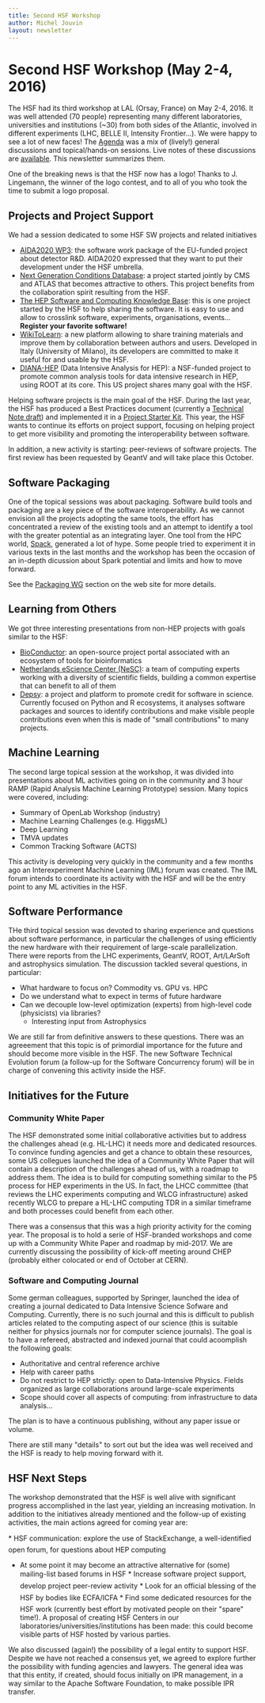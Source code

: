 ```yaml
---
title: Second HSF Workshop
author: Michel Jouvin
layout: newsletter
---
```


# Second HSF Workshop (May 2-4, 2016)

The HSF had its third workshop at LAL (Orsay, France) on May 2-4, 2016. It 
was well attended (70 people) representing many different laboratories, 
universities and institutions (~30) from both sides of the Atlantic, 
involved in different experiments (LHC, BELLE II, Intensity Frontier...). 
We were happy to see a lot of new faces!
The [Agenda](https://indico.cern.ch/event/496146/timetable/) was a mix 
of (lively!) general discussions and topical/hands-on sessions. Live 
notes of these discussions are [available](????). This newsletter 
summarizes them.

One of the breaking news is that the HSF now has a logo! Thanks to 
J. Lingemann, the winner of the logo contest, and to all of you who took the
time to submit a logo proposal.


## Projects and Project Support

We had a session dedicated to some HSF SW projects and related initiatives
* [AIDA2020 WP3](http://aida2020.web.cern.ch/activities/wp3-advanced-software): the software work package of the EU-funded project about detector R&D. AIDA2020 expressed that they want to put their development under the HSF umbrella.
* [Next Generation Conditions Database](https://github.com/HEP-SF/PhysCondDB): a project started jointly by CMS and ATLAS that becomes attractive to others. This project benefits from the collaboration spirit resulting from the HSF.
* [The HEP Software and Computing Knowledge Base](http://hepsoftware.org/): this is one project started by the HSF to help sharing the software. It is easy to use and allow to crosslink software, experiments, organisations, events... **Register your favorite software!**
* [WikiToLearn](https://en.wikitolearn.org/Main_Page): a new platform allowing to share training materials and improve them by collaboration between authors and users. Developed in Italy (University of Milano), its developers are committed to make it useful for and usable by the HSF.
* [DIANA-HEP](http://diana-hep.org/) (Data Intensive Analysis for HEP): a NSF-funded project to promote common analysis tools for data intensive research in HEP, using ROOT at its core. This US project shares many goal with the HSF.


Helping software projects is the main goal of the HSF. During the last year, 
the HSF has produced a Best Practices document (currently a [Technical Note draft](https://github.com/HEP-SF/documents/blob/master/HSF-TN/draft-2016-PROJ/draft-HSF-TN-2016-PROJ.md))
and implemented it in a [Project Starter Kit](https://github.com/HEP-SF/tools).
 This year, the HSF wants to continue its efforts on project support, focusing
 on helping project to get more visibility and promoting the interoperability 
 between software.

In addition, a new activity is starting: peer-reviews of software projects. 
The first review has been requested by GeantV and will take place this October.


## Software Packaging

One of the topical sessions was about packaging. Software build tools and 
packaging are a key piece of the software interoperability. As we cannot 
envision all the projects adopting the same tools, the effort has concentrated 
 a review of the existing tools and an attempt to identify a tool with the 
 greater potential as an integrating layer. One tool from the HPC world, 
 [Spack](http://software.llnl.gov/spack/), generated a lot of hype. Some people tried to experiment it in various 
 texts in the last months and the workshop has been the occasion of an in-depth 
 dicussion about Spark potential and limits and how to move forward.

See the [Packaging WG](http://hepsoftwarefoundation.org/workinggroups/2015/11/04/packaging.html) section on the web site for more details.


## Learning from Others

We got three interesting presentations from non-HEP projects with goals similar
to the HSF:
* [BioConductor](https://www.bioconductor.org/): an open-source project portal associated with an ecosystem of tools for bioinformatics
* [Netherlands eScience Center (NeSC)](https://www.esciencecenter.nl/): a team of computing experts working with a diversity of scientific fields, building a common expertise that can benefit to all of them
* [Depsy](http://depsy.org/): a project and platform to promote credit for software in science. Currently focused on Python and R ecosystems, it analyses software packages and sources to identify contributions and make visible people contributions even when this is made of "small contributions" to many projects.

## Machine Learning

The second large topical session at the workshop, it was divided into presentations 
about ML activities going on in the community and 3 hour RAMP (Rapid Analysis 
Machine Learning Prototype) session. Many topics were covered, including:

* Summary of OpenLab Workshop (industry)
* Machine Learning Challenges (e.g. HiggsML)
* Deep Learning
* TMVA updates
* Common Tracking Software (ACTS)

This activity is developing very quickly in the community and a few months ago 
an Interexperiment Machine Learning (IML) forum was created. The IML forum 
intends to coordinate its activity with the HSF and will be the entry point to
any ML activities in the HSF.

## Software Performance

THe third topical session was devoted to sharing experience and questions
about software performance, in particular the challenges of using efficiently 
the new hardware with their requirement of large-scale parallelization. There 
were reports from the LHC experiments, GeantV, ROOT, Art/LArSoft and 
astrophysics simulation. The discussion tackled several questions, in particular:

* What hardware to focus on? Commodity vs. GPU vs. HPC
* Do we understand what to expect in terms of future hardware
* Can we decouple low-level optimization (experts) from high-level code (physicists) via libraries?
  * Interesting input from Astrophysics

We are still far from definitive answers to these questions. There was an 
agreeement that this topic is of primordial importance for the future and 
should become more visible in the HSF. The new Software Technical Evolution 
forum (a follow-up for the Software Concurrency forum) will be in charge of 
convening this activity inside the HSF.


## Initiatives for the Future

### Community White Paper

The HSF demonstrated some initial collaborative activities but to address 
the challenges ahead (e.g. HL-LHC) it needs more and dedicated resources. 
To convince funding agencies and get a chance to obtain these resources, 
some US collegues launched the idea of a Community White Paper that will 
contain a description of the challenges ahead of us, with a roadmap to address
them. The idea is to build for computing something similar to the P5 process 
for HEP experiments in the US. In fact, the LHCC committee (that reviews the 
LHC experiments computing and WLCG infrastructure) asked recently WLCG to 
prepare a HL-LHC computing TDR in a similar timeframe and both processes could 
benefit from each other.

There was a consensus that this was a high priority activity for the coming year. The proposal is to hold a serie of HSF-branded workshops and come up with a Community White Paper and roadmap by mid-2017. We are currently discussing the possibility of kick-off meeting around CHEP (probably either colocated or end of October at CERN).

### Software and Computing Journal

Some german colleagues, supported by Springer, launched the idea of creating a journal dedicated to Data Intensive Science Sofware and Computing. Currently, there is no such journal and this is difficult to publish articles related to the computing aspect of our science (this is suitable neither for physics journals nor for computer science journals). The goal is to have a refereed, abstracted and indexed journal that could acoomplish the following goals:

* Authoritative and central reference archive
* Help with career paths
* Do not restrict to HEP strictly: open to Data-Intensive Physics. Fields organized as large collaborations around large-scale experiments
* Scope should cover all aspects of computing: from infrastructure to data analysis…

The plan is to have a continuous publishing, without any paper issue or volume.

There are still many "details" to sort out but the idea was well received and the HSF is ready to help moving forward with it.


## HSF Next Steps

The workshop demonstrated that the HSF is well alive with significant 
progress accomplished in the last year, yielding an increasing motivation.
In addition to the initiatives already mentioned and the follow-up of existing 
activities, the main actions agreed for coming year are: 

* HSF communication: explore the use of StackExchange, a well-identified open forum, for questions about HEP computing
   * At some point it may become an attractive alternative for (some) mailing-list based forums in HSF
* Increase software project support, develop project peer-review activity
* Look for an official blessing of the HSF by bodies like ECFA/ICFA
* Find some dedicated resources for the HSF work (currently best effort by motivated people on their "spare" time!). A proposal of creating HSF Centers in our laboratories/universities/institutions has been made: this could become visible parts of HSF hosted by various parties.

We also discussed (again!) the possibility of a legal entity to support HSF. Despite we have not reached a consensus yet, we agreed to explore further the possibility with funding agencies and lawyers. The general idea was that this entity, if created, should focus initially on IPR management, in a way similar to the Apache Software Foundation, to make possible IPR transfer.

